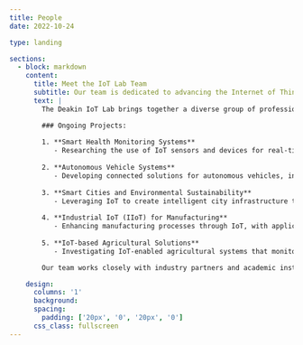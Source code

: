 ```yaml
---
title: People
date: 2022-10-24

type: landing

sections:
  - block: markdown
    content:
      title: Meet the IoT Lab Team
      subtitle: Our team is dedicated to advancing the Internet of Things (IoT) through research, innovation, and collaboration.
      text: |
        The Deakin IoT Lab brings together a diverse group of professionals, researchers, and students passionate about driving the future of connected technologies. Below are some of the key projects currently being explored by our team:

        ### Ongoing Projects:
        
        1. **Smart Health Monitoring Systems**
           - Researching the use of IoT sensors and devices for real-time health monitoring, aimed at improving patient care and outcomes.
        
        2. **Autonomous Vehicle Systems**
           - Developing connected solutions for autonomous vehicles, including vehicle-to-vehicle communication and safety protocols.
        
        3. **Smart Cities and Environmental Sustainability**
           - Leveraging IoT to create intelligent city infrastructure that reduces energy consumption and enhances sustainability through smart waste management and smart lighting systems.
        
        4. **Industrial IoT (IIoT) for Manufacturing**
           - Enhancing manufacturing processes through IoT, with applications in predictive maintenance, quality control, and supply chain management.
        
        5. **IoT-based Agricultural Solutions**
           - Investigating IoT-enabled agricultural systems that monitor soil moisture, weather conditions, and crop health to optimize farming practices and increase productivity.

        Our team works closely with industry partners and academic institutions to ensure that our research contributes to real-world applications and innovations.

    design:
      columns: '1'
      background:
      spacing:
        padding: ['20px', '0', '20px', '0']
      css_class: fullscreen
---
```


